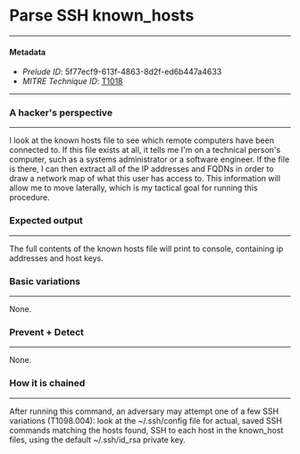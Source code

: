 
# Parse SSH known_hosts

---

#### Metadata

- *Prelude ID*: 5f77ecf9-613f-4863-8d2f-ed6b447a4633
- *MITRE Technique ID*: [T1018](https://attack.mitre.org/techniques/T1018/)

---

### A hacker's perspective

---

I look at the known hosts file to see which remote computers have been connected to. If this file exists at all, it tells me I'm on a technical person's computer, such as  a systems administrator or a software engineer. If the file is there, I can then extract all of the IP addresses and FQDNs in order to draw a network map of what this user has access to. This information will allow me to move laterally, which is my tactical goal for running this procedure. 

### Expected output

---

The full contents of the known hosts file will print to console, containing ip addresses and host keys. 

### Basic variations

---

None. 

### Prevent + Detect

---

None. 

### How it is chained

---

After running this command, an adversary may attempt one of a few SSH variations (T1098.004): look at the ~/.ssh/config file for actual, saved SSH commands matching the hosts found, SSH to each host in the known_host files, using the default ~/.ssh/id_rsa private key. 
